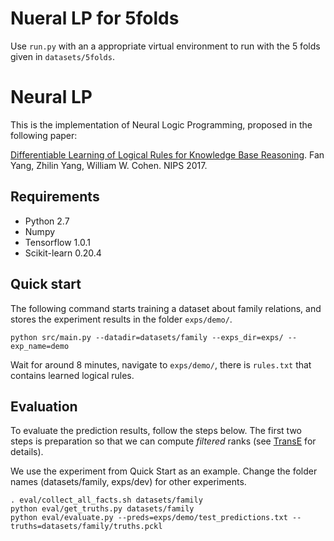 # Nueral LP for 5folds

Use `run.py` with an a appropriate virtual environment to run with the 5 folds 
given in `datasets/5folds`.  

# Neural LP

This is the implementation of Neural Logic Programming, proposed in the following paper:

[Differentiable Learning of Logical Rules for Knowledge Base Reasoning](https://arxiv.org/abs/1702.08367).
Fan Yang, Zhilin Yang, William W. Cohen.
NIPS 2017.

## Requirements
- Python 2.7
- Numpy 
- Tensorflow 1.0.1
- Scikit-learn 0.20.4

## Quick start
The following command starts training a dataset about family relations, and stores the experiment results in the folder `exps/demo/`.

```
python src/main.py --datadir=datasets/family --exps_dir=exps/ --exp_name=demo
```

Wait for around 8 minutes, navigate to `exps/demo/`, there is `rules.txt` that contains learned logical rules. 

## Evaluation
To evaluate the prediction results, follow the steps below. The first two steps is preparation so that we can compute _filtered_ ranks (see [TransE](https://papers.nips.cc/paper/5071-translating-embeddings-for-modeling-multi-relational-data.pdf) for details).

We use the experiment from Quick Start as an example. Change the folder names (datasets/family, exps/dev) for other experiments.
```
. eval/collect_all_facts.sh datasets/family
python eval/get_truths.py datasets/family
python eval/evaluate.py --preds=exps/demo/test_predictions.txt --truths=datasets/family/truths.pckl
```
